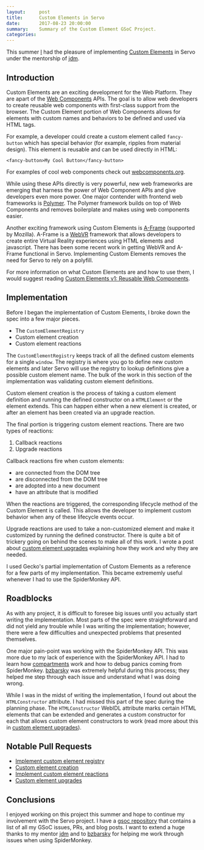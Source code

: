 ```yaml
---
layout:     post
title:      Custom Elements in Servo
date:       2017-08-23 20:00:00
summary:    Summary of the Custom Element GSoC Project.
categories:
---
```


This summer [I] had the pleasure of implementing [Custom Elements] in Servo under the mentorship of
[jdm].

## Introduction
Custom Elements are an exciting development for the Web Platform. They are apart of the
[Web Components] APIs. The goal is to allow web developers to create reusable web components with
first-class support from the browser. The Custom Element portion of Web Components allows for
elements with custom names and behaviors to be defined and used via HTML tags.

For example, a developer could create a custom element called `fancy-button` which has special
behavior (for example, ripples from material design). This element is reusable and can be used
directly in HTML:
```
<fancy-button>My Cool Button</fancy-button>
```
For examples of cool web components check out [webcomponents.org].

While using these APIs directly is very powerful, new web frameworks are emerging that harness the
power of Web Component APIs and give developers even more power. One major contender with frontend
web frameworks is [Polymer]. The Polymer framework builds on top of Web Components and removes
boilerplate and makes using web components easier.

Another exciting framework using Custom Elements is [A-Frame] (supported by Mozilla). A-Frame is a
[WebVR] framework that allows developers to create entire Virtual Reality experiences using HTML
elements and javascript. There has been some recent work in getting WebVR and A-Frame functional in
Servo. Implementing Custom Elements removes the need for Servo to rely on a polyfill.

For more information on what Custom Elements are and how to use them, I would suggest reading
[Custom Elements v1: Reusable Web Components](https://developers.google.com/web/fundamentals/architecture/building-components/customelements?hl=en).

## Implementation
Before I began the implementation of Custom Elements, I broke down the spec into a few major pieces.
* The `CustomElementRegistry`
* Custom element creation
* Custom element reactions

The `CustomElementRegistry` keeps track of all the defined custom elements for a single `window`.
The registry is where you go to define new custom elements and later Servo will use the registry
to lookup definitions give a possible custom element name. The bulk of the work in this section of
the implementation was validating custom element definitions.

Custom element creation is the process of taking a custom element definition and running the
defined constructor on a `HTMLElement` or the element extends. This can happen either when a new
element is created, or after an element has been created via an upgrade reaction.

The final portion is triggering custom element reactions. There are two types of reactions:
1. Callback reactions
2. Upgrade reactions

Callback reactions fire when custom elements:
* are connected from the DOM tree
* are disconnected from the DOM tree
* are adopted into a new document
* have an attribute that is modified

When the reactions are triggered, the corresponding lifecycle method of the Custom Element is
called. This allows the developer to implement custom behavior when any of these lifecycle events
occur.

Upgrade reactions are used to take a non-customized element and make it customized by running
the defined constructor. There is quite a bit of trickery going on behind the scenes to make all of
this work. I wrote a post about [custom element upgrades] explaining how they work and why they are
needed.

I used Gecko's partial implementation of Custom Elements as a reference for a few parts of my
implementation. This became extrememly useful whenever I had to use the SpiderMonkey API.

## Roadblocks
As with any project, it is difficult to foresee big issues until you actually start writing the
implementation. Most parts of the spec were straightforward and did not yield any trouble while
I was writing the implementation; however, there were a few difficulties and unexpected problems
that presented themselves.

One major pain-point was working with the SpiderMonkey API. This was more due to my lack of
experience with the SpiderMonkey API. I had to learn how [compartments] work and how to debug
panics coming from SpiderMonkey. [bzbarsky] was extremely helpful during this process; they helped
me step through each issue and understand what I was doing wrong.

While I was in the midst of writing the implementation, I found out about the `HTMLConstructor`
attribute. I had missed this part of the spec during the planning phase. The `HTMLConstructor`
WebIDL attribute marks certain HTML elements that can be extended and generates a custom constructor
for each that allows custom element constructors to work (read more about this in [custom element
upgrades]).

## Notable Pull Requests
* [Implement custom element registry](https://github.com/servo/servo/pull/17112)
* [Custom element creation](https://github.com/servo/servo/pull/17381)
* [Implement custom element reactions](https://github.com/servo/servo/pull/17614)
* [Custom element upgrades](https://github.com/servo/servo/pull/17935)

## Conclusions
I enjoyed working on this project this summer and hope to continue my involvement with the Servo
project. I have a [gsoc repository] that contains a list of all my GSoC issues, PRs, and blog posts.
I want to extend a huge thanks to my mentor [jdm] and to [bzbarsky] for helping me work through
issues when using SpiderMonkey.

[I]:https://github.com/cbrewster/
[custom elements]:https://html.spec.whatwg.org/multipage/#custom-elements
[jdm]:https://github.com/jdm/
[web components]:https://www.webcomponents.org/introduction/
[polymer]:https://www.polymer-project.org/
[a-frame]:https://aframe.io/
[webvr]:https://webvr.info/
[webcomponents.org]:https://www.webcomponents.org/
[custom element upgrades]:https://cbrewster.github.io/2017/06/08/custom-element-upgrades/
[compartments]:https://developer.mozilla.org/en-US/docs/Mozilla/Projects/SpiderMonkey/Compartments
[gsoc repository]:https://github.com/cbrewster/gsoc2017
[bzbarsky]:https://github.com/bzbarsky
